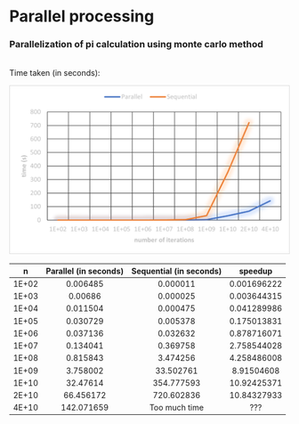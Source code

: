 # Parallel processing

### Parallelization of pi calculation using monte carlo method
<br>
Time taken (in seconds):

![graph](./graph/Picture1.png)

| n           | Parallel (in seconds)  | Sequential (in seconds)   | speedup     |
|:-----------:|:----------:|:-------------:|:-----------:|
| 1E+02       | 0.006485   | 0.000011      | 0.001696222 |
| 1E+03       | 0.00686    | 0.000025      | 0.003644315 |
| 1E+04       | 0.011504   | 0.000475      | 0.041289986 |
| 1E+05       | 0.030729   | 0.005378      | 0.175013831 |
| 1E+06       | 0.037136   | 0.032632      | 0.878716071 |
| 1E+07       | 0.134041   | 0.369758      | 2.758544028 |
| 1E+08       | 0.815843   | 3.474256      | 4.258486008 |
| 1E+09       | 3.758002   | 33.502761     | 8.91504608  |
| 1E+10       | 32.47614   | 354.777593    | 10.92425371 |
| 2E+10       | 66.456172  | 720.602836    | 10.84327933 |
| 4E+10       | 142.071659 | Too much time | ???         |
